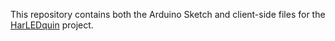 This repository contains both the Arduino Sketch and client-side files for the [HarLEDquin](http://hashbang.gr/wifi-controlled-jester-hat/) project.
